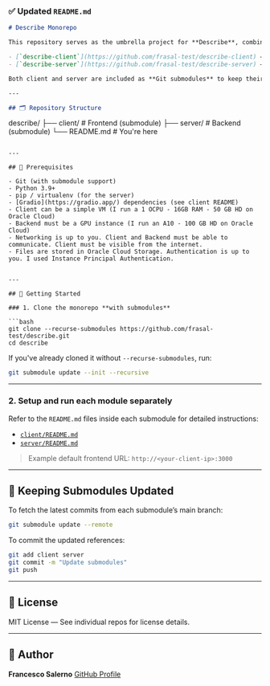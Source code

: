 ### ✅ Updated `README.md`

```markdown
# Describe Monorepo

This repository serves as the umbrella project for **Describe**, combining:

- [`describe-client`](https://github.com/frasal-test/describe-client) — Frontend application built with **Gradio**
- [`describe-server`](https://github.com/frasal-test/describe-server) — Backend API server built with **Transformers** + **FastAPI**

Both client and server are included as **Git submodules** to keep their development clean and decoupled.

---

## 🗂️ Repository Structure

```

describe/
├── client/   # Frontend (submodule)
├── server/   # Backend  (submodule)
└── README.md # You're here

````

---

## 🧰 Prerequisites

- Git (with submodule support)
- Python 3.9+
- pip / virtualenv (for the server)
- [Gradio](https://gradio.app/) dependencies (see client README)
- Client can be a simple VM (I run a 1 OCPU - 16GB RAM - 50 GB HD on Oracle Cloud)
- Backend must be a GPU instance (I run an A10 - 100 GB HD on Oracle Cloud)
- Networking is up to you. Client and Backend must be able to communicate. Client must be visible from the internet.
- Files are stored in Oracle Cloud Storage. Authentication is up to you. I used Instance Principal Authentication.


---

## 🚀 Getting Started

### 1. Clone the monorepo **with submodules**

```bash
git clone --recurse-submodules https://github.com/frasal-test/describe.git
cd describe
````

If you've already cloned it without `--recurse-submodules`, run:

```bash
git submodule update --init --recursive
```

---

### 2. Setup and run each module separately

Refer to the `README.md` files inside each submodule for detailed instructions:

* [`client/README.md`](https://github.com/frasal-test/describe-client/blob/main/README.md)
* [`server/README.md`](https://github.com/frasal-test/describe-server/blob/main/README.md)

> Example default frontend URL: `http://<your-client-ip>:3000`

---

## 🔁 Keeping Submodules Updated

To fetch the latest commits from each submodule’s main branch:

```bash
git submodule update --remote
```

To commit the updated references:

```bash
git add client server
git commit -m "Update submodules"
git push
```

---

## 📝 License

MIT License — See individual repos for license details.

---

## 👤 Author

**Francesco Salerno**
[GitHub Profile](https://github.com/frasal-test)

